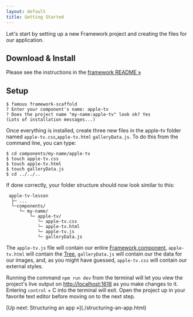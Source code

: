 ```yaml
---
layout: default
title: Getting Started
---
```


Let's start by setting up a new Framework  project and creating the files for our application.

## Download & Install

Please see the instructions in the [framework README &raquo;](https://github.com/Famous/framework#setup--installation)

## Setup

    $ famous framework-scaffold
    ? Enter your component's name: apple-tv
    ? Does the project name "my-name:apple-tv" look ok? Yes
    (Lots of installation messages...)

Once everything is installed, create three new files in the apple-tv folder named  `apple-tv.css`,`apple-tv.html` `galleryData.js`. To do this from the command line, you can type:

    $ cd components/my-name/apple-tv
    $ touch apple-tv.css
    $ touch apple-tv.html 
    $ touch galleryData.js
    $ cd ../../..

If done correctly, your folder structure should now look similar to this:
    
     apple-tv-lesson
      ├─ ...
      └─components/
         └─ my-name/
             └─ apple-tv/
                └─ apple-tv.css
                └─ apple-tv.html
                └─ apple-tv.js
                └─ galleryData.js


The `apple-tv.js`  file will contain our entire [Framework component](#), `apple-tv.html` will contain the [Tree](../tree.html), `galleryData.js` will contain our the data for our images, and, as you might have guessed, `apple-tv.css` will contain our external styles. 

Running the command `npm run dev` from the terminal will let you view the project's live output on [http://localhost:1618](http://localhost:1618) as you make changes to it. Entering `control` + C into the terminal will exit. Open the project up in your favorite text editor before moving on to the next step. 

<span class="cta">
[Up next: Structuring an app &raquo;](./structuring-an-app.html)
</span>
